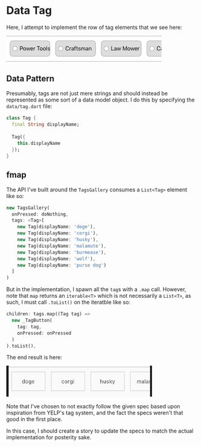 # Data Tag

Here, I attempt to implement the row of tag elements that we see here:

![](./ch10/tags-spec.png)

## Data Pattern

Presumably, tags are not just mere strings and should instead be represented as some sort of a data model object. I do this by specifying the `data/tag.dart` file:

```dart
class Tag {
  final String displayName;

  Tag({
    this.displayName
  });
}
```

## fmap

The API I've built around the `TagsGallery` consumes a `List<Tag>` element like so:

```dart
new TagsGallery(
  onPressed: doNothing,
  tags: <Tag>[
    new Tag(displayName: 'doge'),
    new Tag(displayName: 'corgi'),
    new Tag(displayName: 'husky'),
    new Tag(displayName: 'malamute'),
    new Tag(displayName: 'burmease'),
    new Tag(displayName: 'wolf'),
    new Tag(displayName: 'purse dog')
  ]
)
```

But in the implementation, I spawn all the `tag`s with a `.map` call. However, note that `map` returns an `iterable<T>` which is not necessarily a `List<T>`, as such, I must call `.toList()` on the iteratble like so:

```dart
children: tags.map((Tag tag) => 
  new _TagButton(
    tag: tag, 
    onPressed: onPressed
  )
).toList(),
```

The end result is here:

![](./ch10/tags-rendered.png)

Note that I've chosen to not exactly follow the given spec based upon inspiration from YELP's tag system, and the fact the specs weren't that good in the first place.

In this case, I should create a story to update the specs to match the actual implementation for posterity sake.